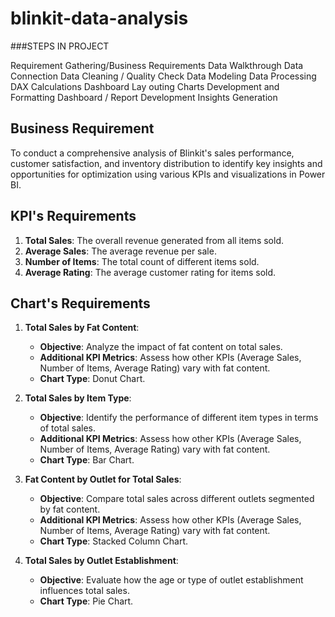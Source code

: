 # blinkit-data-analysis
###STEPS IN PROJECT

Requirement Gathering/Business Requirements
Data Walkthrough
Data Connection
Data Cleaning / Quality Check
Data Modeling
Data Processing
DAX Calculations
Dashboard Lay outing
Charts Development and Formatting
Dashboard / Report Development
Insights Generation


## Business Requirement

To conduct a comprehensive analysis of Blinkit's sales performance, customer satisfaction, and inventory distribution to identify key insights and opportunities for optimization using various KPIs and visualizations in Power BI.

## KPI's Requirements
1. **Total Sales**: The overall revenue generated from all items sold.
2. **Average Sales**: The average revenue per sale.
3. **Number of Items**: The total count of different items sold.
4. **Average Rating**: The average customer rating for items sold.

## Chart's Requirements

1. **Total Sales by Fat Content**:
   - **Objective**: Analyze the impact of fat content on total sales.
   - **Additional KPI Metrics**: Assess how other KPIs (Average Sales, Number of Items, Average Rating) vary with fat content.
   - **Chart Type**: Donut Chart.

2. **Total Sales by Item Type**:
   - **Objective**: Identify the performance of different item types in terms of total sales.
   - **Additional KPI Metrics**: Assess how other KPIs (Average Sales, Number of Items, Average Rating) vary with fat content.
   - **Chart Type**: Bar Chart.

3. **Fat Content by Outlet for Total Sales**:
   - **Objective**: Compare total sales across different outlets segmented by fat content.
   - **Additional KPI Metrics**: Assess how other KPIs (Average Sales, Number of Items, Average Rating) vary with fat content.
   - **Chart Type**: Stacked Column Chart.

4. **Total Sales by Outlet Establishment**:
   - **Objective**: Evaluate how the age or type of outlet establishment influences total sales.
   - **Chart Type**: Pie Chart.






